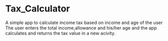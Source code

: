 # Tax_Calculator
A simple app to calculate income tax based on income and age of the user
The user enters the total income,allowance and his/her age and the app calculates and returns the tax value in a new acivity.
